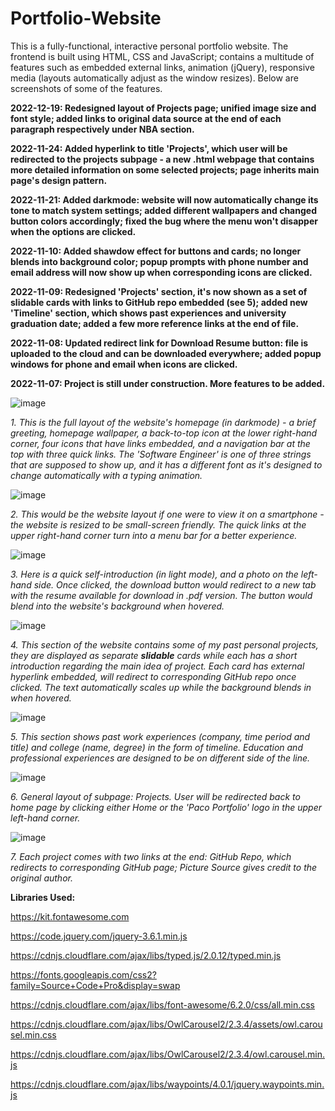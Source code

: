 # Portfolio-Website

This is a fully-functional, interactive personal portfolio website. The frontend is built using HTML, CSS and JavaScript; contains a multitude of features such as embedded external links, animation (jQuery), responsive media (layouts automatically adjust as the window resizes). Below are screenshots of some of the features.

**2022-12-19: Redesigned layout of Projects page; unified image size and font style; added links to original data source at the end of each paragraph respectively under NBA section.**

**2022-11-24: Added hyperlink to title 'Projects', which user will be redirected to the projects subpage - a new .html webpage that contains more detailed information on some selected projects; page inherits main page's design pattern.**

**2022-11-21: Added darkmode: website will now automatically change its tone to match system settings; added different wallpapers and changed button colors accordingly; fixed the bug where the menu won't disapper when the options are clicked.**

**2022-11-10: Added shawdow effect for buttons and cards; no longer blends into background color; popup prompts with phone number and email address will now show up when corresponding icons are clicked.**

**2022-11-09: Redesigned 'Projects' section, it's now shown as a set of slidable cards with links to GitHub repo embedded (see 5); added new 'Timeline' section, which shows past experiences and university graduation date; added a few more reference links at the end of file.**

**2022-11-08: Updated redirect link for Download Resume button: file is uploaded to the cloud and can be downloaded everywhere; added popup windows for phone and email when icons are clicked.**

**2022-11-07: Project is still under construction. More features to be added.**


![image](https://user-images.githubusercontent.com/110600178/203602617-c35c2499-1cee-4cc2-b1c4-eef49638aa0c.png)

*1. This is the full layout of the website's homepage (in darkmode) - a brief greeting, homepage wallpaper, a back-to-top icon at the lower right-hand corner, four icons that have links embedded, and a navigation bar at the top with three quick links. The 'Software Engineer' is one of three strings that are supposed to show up, and it has a different font as it's designed to change automatically with a typing animation.*

![image](https://user-images.githubusercontent.com/110600178/203602440-26ef459f-6596-438f-9c3c-084058ce1f92.png)

*2. This would be the website layout if one were to view it on a smartphone - the website is resized to be small-screen friendly. The quick links at the upper right-hand corner turn into a menu bar for a better experience.*

![image](https://user-images.githubusercontent.com/110600178/203602869-936d0108-1a99-4faa-8ac8-9f0e566a3ec0.png)

*3. Here is a quick self-introduction (in light mode), and a photo on the left-hand side. Once clicked, the download button would redirect to a new tab with the resume available for download in .pdf version. The button would blend into the website's background when hovered.*

![image](https://user-images.githubusercontent.com/110600178/203603379-fcdeecc1-44a0-43d4-81bb-8d5cc4456eb3.png)

*4. This section of the website contains some of my past personal projects, they are displayed as separate ***slidable*** cards while each has a short introduction regarding the main idea of project. Each card has external hyperlink embedded, will redirect to corresponding GitHub repo once clicked. The text automatically scales up while the background blends in when hovered.*

![image](https://user-images.githubusercontent.com/110600178/203603193-9fffd3b0-9cca-488f-bab3-111d71778410.png)

*5. This section shows past work experiences (company, time period and title) and college (name, degree) in the form of timeline. Education and professional experiences are designed to be on different side of the line.*

![image](https://user-images.githubusercontent.com/110600178/203908815-67eee443-6cdc-40d3-9628-96c239d5fa04.png)

*6. General layout of subpage: Projects. User will be redirected back to home page by clicking either Home or the 'Paco Portfolio' logo in the upper left-hand corner.*

![image](https://user-images.githubusercontent.com/110600178/203909083-e0d1e27d-f641-4667-8f65-6a02d8600d6e.png)

*7. Each project comes with two links at the end: GitHub Repo, which redirects to corresponding GitHub page; Picture Source gives credit to the original author.*

**Libraries Used:**

https://kit.fontawesome.com

https://code.jquery.com/jquery-3.6.1.min.js

https://cdnjs.cloudflare.com/ajax/libs/typed.js/2.0.12/typed.min.js

https://fonts.googleapis.com/css2?family=Source+Code+Pro&display=swap

https://cdnjs.cloudflare.com/ajax/libs/font-awesome/6.2.0/css/all.min.css

https://cdnjs.cloudflare.com/ajax/libs/OwlCarousel2/2.3.4/assets/owl.carousel.min.css

https://cdnjs.cloudflare.com/ajax/libs/OwlCarousel2/2.3.4/owl.carousel.min.js

https://cdnjs.cloudflare.com/ajax/libs/waypoints/4.0.1/jquery.waypoints.min.js
